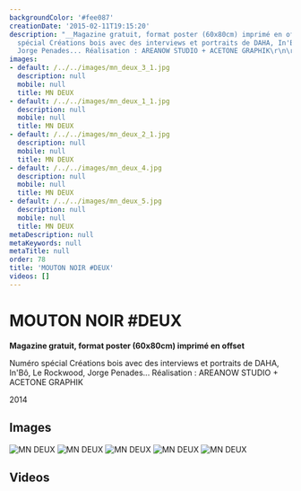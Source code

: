 ```yaml
---
backgroundColor: '#fee087'
creationDate: '2015-02-11T19:15:20'
description: "__Magazine gratuit, format poster (60x80cm) imprimé en offset__\r\n\r\nNuméro
  spécial Créations bois avec des interviews et portraits de DAHA, In'Bô, Le Rockwood,
  Jorge Penades... Réalisation : AREANOW STUDIO + ACETONE GRAPHIK\r\n\r\n2014"
images:
- default: /../../images/mn_deux_3_1.jpg
  description: null
  mobile: null
  title: MN DEUX
- default: /../../images/mn_deux_1_1.jpg
  description: null
  mobile: null
  title: MN DEUX
- default: /../../images/mn_deux_2_1.jpg
  description: null
  mobile: null
  title: MN DEUX
- default: /../../images/mn_deux_4.jpg
  description: null
  mobile: null
  title: MN DEUX
- default: /../../images/mn_deux_5.jpg
  description: null
  mobile: null
  title: MN DEUX
metaDescription: null
metaKeywords: null
metaTitle: null
order: 78
title: 'MOUTON NOIR #DEUX'
videos: []
---
```


# MOUTON NOIR #DEUX

__Magazine gratuit, format poster (60x80cm) imprimé en offset__

Numéro spécial Créations bois avec des interviews et portraits de DAHA, In'Bô, Le Rockwood, Jorge Penades... Réalisation : AREANOW STUDIO + ACETONE GRAPHIK

2014

## Images

![MN DEUX](/../../images/mn_deux_3_1.jpg)
![MN DEUX](/../../images/mn_deux_1_1.jpg)
![MN DEUX](/../../images/mn_deux_2_1.jpg)
![MN DEUX](/../../images/mn_deux_4.jpg)
![MN DEUX](/../../images/mn_deux_5.jpg)

## Videos
